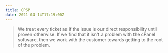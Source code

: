 ```yaml
---
title: CPSP
date: 2021-04-14T17:19:00Z
---
```


>We treat every ticket as if the issue is our direct responsibility until proven 
>otherwise. If we find that it isn't a problem with the cPanel software, then we 
>work with the customer towards getting to the root of the problem. 
